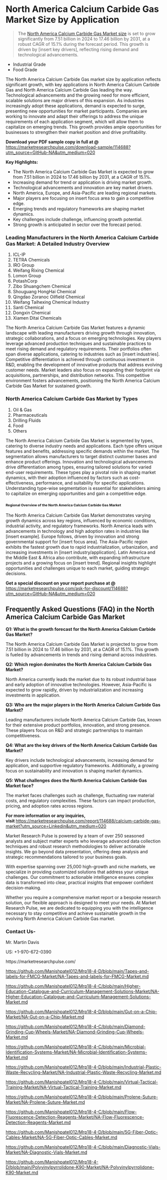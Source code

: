 <h1>North America Calcium Carbide Gas Market&nbsp;Size by Application</h1><blockquote><p>The <a href="https://marketresearchpulse.com/download-sample/114688?utm_source=GitHub-NA&amp;utm_medium=020">North America Calcium Carbide Gas Market size</a> is set to grow significantly from 7.51 billion in 2024 to 17.46 billion by 2031, at a robust CAGR of 15.1% during the forecast period. This growth is driven by [insert key drivers], reflecting rising demand and technological advancements.</p></blockquote><ul><li>Industrial Grade<li> Food Grade</li></ul><p>The North America Calcium Carbide Gas market size by application reflects significant growth, with key applications in North America Calcium Carbide Gas and North America Calcium Carbide Gas leading the way. Technological advancements and the growing need for more efficient, scalable solutions are major drivers of this expansion. As industries increasingly adopt these applications, demand is expected to surge, presenting new opportunities for market participants. Companies are working to innovate and adapt their offerings to address the unique requirements of each application segment, which will allow them to capitalize on emerging trends. This growth provides ample opportunities for businesses to strengthen their market position and drive profitability.</p><p><strong>Download your PDF sample copy in full at @ </strong><a href="https://marketresearchpulse.com/download-sample/114688?utm_source=GitHub-NA&amp;utm_medium=020">https://marketresearchpulse.com/download-sample/114688?utm_source=GitHub-NA&amp;utm_medium=020</a></p><p><strong>Key Highlights: </strong></p><ul><li>The North America Calcium Carbide Gas Market is expected to grow from 7.51 billion in 2024 to 17.46 billion by 2031, at a CAGR of 15.1%.</li><li>Increasing demand for trend or application is driving market growth.</li><li>Technological advancements and innovation are key market drivers.</li><li>North America, Europe, and Asia-Pacific are leading regional markets.</li><li>Major players are focusing on insert focus area to gain a competitive edge.</li><li>Emerging trends and regulatory frameworks are shaping market dynamics.</li><li>Key challenges include challenge, influencing growth potential.</li><li>Strong growth is anticipated in sector over the forecast period.</li></ul><h3>Leading Manufacturers in the North America Calcium Carbide Gas Market: A Detailed Industry Overview</h3><ol><li>ICL-IP</li><li>TETRA Chemicals</li><li>IRO Group</li><li>Weifang Rixing Chemical</li><li>Lomon Group</li><li>PotashCorp</li><li>Zibo Shuangchem Chemical</li><li>Shouguang HongHai Chemical</li><li>Qingdao Zoranoc Oilfield Chemical</li><li>Weifang Taihexing Chemical Industry</li><li>Santi Chemical</li><li>Dongxin Chemical</li><li>Xiamen Ditai Chemicals</li></ol><div class="flex max-w-full flex-col flex-grow"><div class="min-h-8 text-message flex w-full flex-col items-end gap-2 whitespace-normal break-words [.text-message+&amp;]:mt-5" dir="auto" data-message-author-role="assistant" data-message-id="fd8432e4-4910-450d-b182-61b7bfb0a01f" data-message-model-slug="gpt-4o"><div class="flex w-full flex-col gap-1 empty:hidden first:pt-[3px]"><div class="markdown prose w-full break-words dark:prose-invert light"><p>The North America Calcium Carbide Gas Market features a dynamic landscape with leading manufacturers driving growth through innovation, strategic collaborations, and a focus on emerging technologies. Key players leverage advanced production techniques and sustainable practices to meet rising demand and regulatory requirements. Their portfolios often span diverse applications, catering to industries such as [insert industries]. Competitive differentiation is achieved through continuous investment in R&amp;D, enabling the development of innovative products that address evolving customer needs. Market leaders also focus on expanding their footprint via acquisitions, partnerships, and distribution networks. This competitive environment fosters advancements, positioning the North America Calcium Carbide Gas Market for sustained growth.</p></div></div></div></div><h3>North America Calcium Carbide Gas Market by Types</h3><ol><li>Oil & Gas<li> Pharmaceuticals<li> Drilling Fluids<li> Food<li> Others</li></ol><div class="flex max-w-full flex-col flex-grow"><div class="min-h-8 text-message flex w-full flex-col items-end gap-2 whitespace-normal break-words [.text-message+&amp;]:mt-5" dir="auto" data-message-author-role="assistant" data-message-id="084470be-0bb7-4664-bddf-5156b4f41249" data-message-model-slug="gpt-4o-mini"><div class="flex w-full flex-col gap-1 empty:hidden first:pt-[3px]"><div class="markdown prose w-full break-words dark:prose-invert light"><p>The North America Calcium Carbide Gas Market is segmented by types, catering to diverse industry needs and applications. Each type offers unique features and benefits, addressing specific demands within the market. The segmentation allows manufacturers to target distinct customer bases and enhance product offerings. Innovation and technological advancements drive differentiation among types, ensuring tailored solutions for varied end-user requirements. These types play a pivotal role in shaping market dynamics, with their adoption influenced by factors such as cost-effectiveness, performance, and suitability for specific applications. Understanding type-wise segmentation is essential for stakeholders aiming to capitalize on emerging opportunities and gain a competitive edge.</p></div></div></div></div><h3><span style="font-size: 11px;">Regional Overview of the North America Calcium Carbide Gas Market</span></h3><div class="flex max-w-full flex-col flex-grow"><div class="min-h-8 text-message flex w-full flex-col items-end gap-2 whitespace-normal break-words [.text-message+&amp;]:mt-5" dir="auto" data-message-author-role="assistant" data-message-id="e9038762-ce64-4e30-91c9-9bd413514231" data-message-model-slug="gpt-4o-mini"><div class="flex w-full flex-col gap-1 empty:hidden first:pt-[3px]"><div class="markdown prose w-full break-words dark:prose-invert light"><p>The North America Calcium Carbide Gas Market demonstrates varying growth dynamics across key regions, influenced by economic conditions, industrial activity, and regulatory frameworks. North America leads with advancements in technology and high adoption rates in industries like [insert example]. Europe follows, driven by innovation and strong governmental support for [insert focus area]. The Asia-Pacific region exhibits the fastest growth due to rapid industrialization, urbanization, and increasing investments in [insert industry/application]. Latin America and the Middle East &amp; Africa also contribute, with expanding infrastructure projects and a growing focus on [insert trend]. Regional insights highlight opportunities and challenges unique to each market, guiding strategic decisions.</p></div></div></div></div><p><strong>Get a special discount on your report purchase at @ </strong><a href="https://marketresearchpulse.com/ask-for-discount/114688?utm_source=GitHub-NA&amp;utm_medium=020">https://marketresearchpulse.com/ask-for-discount/114688?utm_source=GitHub-NA&amp;utm_medium=020</a></p><h2>Frequently Asked Questions (FAQ) in the North America Calcium Carbide Gas Market</h2><p><strong>Q1: What is the growth forecast for the North America Calcium Carbide Gas Market?</strong></p><p>The North America Calcium Carbide Gas Market is projected to grow from 7.51 billion in 2024 to 17.46 billion by 2031, at a CAGR of 15.1%. This growth is fueled by advancements in trends and rising demand across industries.</p><p><strong>Q2: Which region dominates the North America Calcium Carbide Gas Market?</strong></p><p>North America currently leads the market due to its robust industrial base and early adoption of innovative technologies. However, Asia-Pacific is expected to grow rapidly, driven by industrialization and increasing investments in application.</p><p><strong>Q3: Who are the major players in the North America Calcium Carbide Gas Market?</strong></p><p>Leading manufacturers include North America Calcium Carbide Gas, known for their extensive product portfolios, innovation, and strong presence. These players focus on R&amp;D and strategic partnerships to maintain competitiveness.</p><p><strong>Q4: What are the key drivers of the North America Calcium Carbide Gas Market?</strong></p><p>Key drivers include technological advancements, increasing demand for application, and supportive regulatory frameworks. Additionally, a growing focus on sustainability and innovation is shaping market dynamics.</p><p><strong>Q5: What challenges does the North America Calcium Carbide Gas Market face?</strong></p><p>The market faces challenges such as challenge, fluctuating raw material costs, and regulatory complexities. These factors can impact production, pricing, and adoption rates across regions.</p><p><strong>For more information or any inquiries, visit&nbsp;</strong><a href="https://marketresearchpulse.com/report/114688/calcium-carbide-gas-market?utm_source=Linkedin&utm_medium=020">https://marketresearchpulse.com/report/114688/calcium-carbide-gas-market?utm_source=Linkedin&utm_medium=020</a></p><p>Market Research Pulse is powered by a team of over 250 seasoned analysts and subject matter experts who leverage advanced data collection techniques and robust research methodologies to deliver actionable insights. We go beyond data presentation, offering deep analysis and strategic recommendations tailored to your business goals.</p><p>With expertise spanning over 25,000 high-growth and niche markets, we specialize in providing customized solutions that address your unique challenges. Our commitment to actionable intelligence ensures complex data is transformed into clear, practical insights that empower confident decision-making.</p><p>Whether you require a comprehensive market report or a bespoke research solution, our flexible approach is designed to meet your needs. At Market Research Pulse, we are dedicated to equipping you with the intelligence necessary to stay competitive and achieve sustainable growth in the evolving North America Calcium Carbide Gas market.</p><h3><strong>Contact Us-</strong></h3><p>Mr. Martin Davis</p><p>US: +1-970-672-0390</p><p>https://marketresearchpulse.com/</p><p><a href="https://github.com/Manishpatel012/Mrp18-4-D/blob/main/Tapes-and-labels-for-FMCG-Market/NA-Tapes-and-labels-for-FMCG-Market.md">https://github.com/Manishpatel012/Mrp18-4-D/blob/main/Tapes-and-labels-for-FMCG-Market/NA-Tapes-and-labels-for-FMCG-Market.md</a></p><p><a href="https://github.com/Manishpatel012/Mrp18-4-C/blob/main/Higher-Education-Catalogue-and-Curriculum-Management-Solutions-Market/NA-Higher-Education-Catalogue-and-Curriculum-Management-Solutions-Market.md">https://github.com/Manishpatel012/Mrp18-4-C/blob/main/Higher-Education-Catalogue-and-Curriculum-Management-Solutions-Market/NA-Higher-Education-Catalogue-and-Curriculum-Management-Solutions-Market.md</a></p><p><a href="https://github.com/Manishpatel012/Mrp18-4-D/blob/main/Gut-on-a-Chip-Market/NA-Gut-on-a-Chip-Market.md">https://github.com/Manishpatel012/Mrp18-4-D/blob/main/Gut-on-a-Chip-Market/NA-Gut-on-a-Chip-Market.md</a></p><p><a href="https://github.com/Manishpatel012/Mrp18-4-C/blob/main/Diamond-Grinding-Cup-Wheels-Market/NA-Diamond-Grinding-Cup-Wheels-Market.md">https://github.com/Manishpatel012/Mrp18-4-C/blob/main/Diamond-Grinding-Cup-Wheels-Market/NA-Diamond-Grinding-Cup-Wheels-Market.md</a></p><p><a href="https://github.com/Manishpatel012/Mrp18-4-C/blob/main/Microbial-Identification-Systems-Market/NA-Microbial-Identification-Systems-Market.md">https://github.com/Manishpatel012/Mrp18-4-C/blob/main/Microbial-Identification-Systems-Market/NA-Microbial-Identification-Systems-Market.md</a></p><p><a href="https://github.com/Manishpatel012/Mrp18-4-D/blob/main/Industrial-Plastic-Waste-Recycling-Market/NA-Industrial-Plastic-Waste-Recycling-Market.md">https://github.com/Manishpatel012/Mrp18-4-D/blob/main/Industrial-Plastic-Waste-Recycling-Market/NA-Industrial-Plastic-Waste-Recycling-Market.md</a></p><p><a href="https://github.com/Manishpatel012/Mrp18-4-C/blob/main/Virtual-Tactical-Training-Market/NA-Virtual-Tactical-Training-Market.md">https://github.com/Manishpatel012/Mrp18-4-C/blob/main/Virtual-Tactical-Training-Market/NA-Virtual-Tactical-Training-Market.md</a></p><p><a href="https://github.com/Manishpatel012/Mrp18-4-D/blob/main/Prolene-Suture-Market/NA-Prolene-Suture-Market.md">https://github.com/Manishpatel012/Mrp18-4-D/blob/main/Prolene-Suture-Market/NA-Prolene-Suture-Market.md</a></p><p><a href="https://github.com/Manishpatel012/Mrp18-4-C/blob/main/Flow-Fluorescence-Detection-Reagents-Market/NA-Flow-Fluorescence-Detection-Reagents-Market.md">https://github.com/Manishpatel012/Mrp18-4-C/blob/main/Flow-Fluorescence-Detection-Reagents-Market/NA-Flow-Fluorescence-Detection-Reagents-Market.md</a></p><p><a href="https://github.com/Manishpatel012/Mrp18-4-D/blob/main/5G-Fiber-Optic-Cables-Market/NA-5G-Fiber-Optic-Cables-Market.md">https://github.com/Manishpatel012/Mrp18-4-D/blob/main/5G-Fiber-Optic-Cables-Market/NA-5G-Fiber-Optic-Cables-Market.md</a></p><p><a href="https://github.com/Manishpatel012/Mrp18-4-C/blob/main/Diagnostic-Vials-Market/NA-Diagnostic-Vials-Market.md">https://github.com/Manishpatel012/Mrp18-4-C/blob/main/Diagnostic-Vials-Market/NA-Diagnostic-Vials-Market.md</a></p><p><a href="https://github.com/Manishpatel012/Mrp18-4-D/blob/main/Polyvinylpyrrolidone-K90-Market/NA-Polyvinylpyrrolidone-K90-Market.md">https://github.com/Manishpatel012/Mrp18-4-D/blob/main/Polyvinylpyrrolidone-K90-Market/NA-Polyvinylpyrrolidone-K90-Market.md</a></p>
